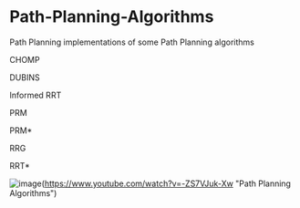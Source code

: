 # Path-Planning-Algorithms
Path Planning implementations of some Path Planning algorithms

CHOMP

DUBINS

Informed RRT

PRM

PRM*

RRG

RRT*

![image](https://user-images.githubusercontent.com/92797165/192588034-2545c9fc-385c-45ae-b55b-20f40cb0eedd.png)(https://www.youtube.com/watch?v=-ZS7VJuk-Xw "Path Planning Algorithms")
